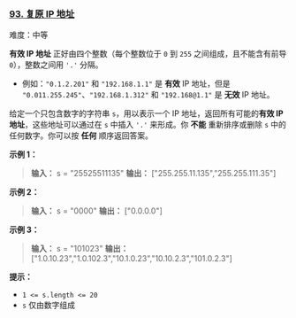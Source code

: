 ### [93\. 复原 IP 地址](https://leetcode.cn/problems/restore-ip-addresses/)

难度：中等

**有效 IP 地址** 正好由四个整数（每个整数位于 `0` 到 `255` 之间组成，且不能含有前导 `0`），整数之间用 `'.'` 分隔。

- 例如：`"0.1.2.201"` 和 `"192.168.1.1"` 是 **有效** IP 地址，但是 `"0.011.255.245"`、`"192.168.1.312"` 和 `"192.168@1.1"` 是 **无效** IP 地址。

给定一个只包含数字的字符串 `s`，用以表示一个 IP 地址，返回所有可能的**有效 IP 地址**，这些地址可以通过在 `s` 中插入 `'.'` 来形成。你 **不能** 重新排序或删除 `s` 中的任何数字。你可以按 **任何** 顺序返回答案。

**示例 1：**

> **输入：** s = "25525511135"
> **输出：** ["255.255.11.135","255.255.111.35"]

**示例 2：**

> **输入：** s = "0000"
> **输出：** ["0.0.0.0"]

**示例 3：**

> **输入：** s = "101023"
> **输出：** ["1.0.10.23","1.0.102.3","10.1.0.23","10.10.2.3","101.0.2.3"]

**提示：**

- `1 <= s.length <= 20`
- `s` 仅由数字组成
